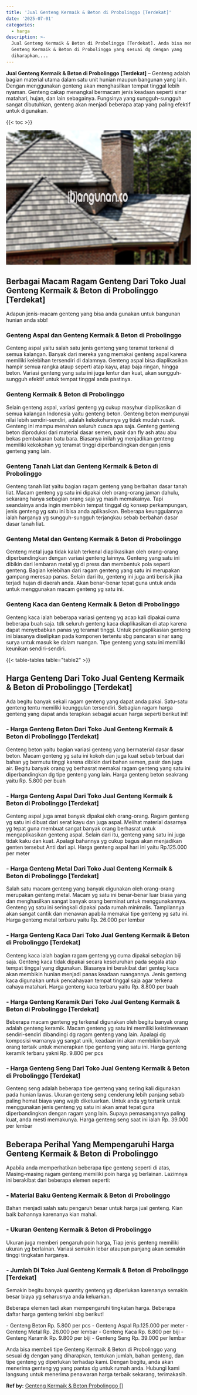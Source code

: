 ```yaml
---
title: 'Jual Genteng Kermaik & Beton di Probolinggo [Terdekat]'
date: '2025-07-01'
categories:
  - harga
description: >-
  Jual Genteng Kermaik & Beton di Probolinggo [Terdekat]. Anda bisa membeli tipe
  Genteng Kermaik & Beton di Probolinggo yang sesuai dg dengan yang
  diharapkan,...
---
```


**Jual Genteng Kermaik & Beton di Probolinggo \[Terdekat\]** – Genteng adalah bagian material utama dalam satu unit hunian maupun bangunan yang lain. Dengan menggunakan genteng akan menghasilkan tempat tinggal lebih nyaman. Genteng cakap menangkal bermacam jenis keadaan seperti sinar matahari, hujan, dan lain sebagainya. Fungsinya yang sungguh-sungguh sangat dibutuhkan, genteng akan menjadi beberapa atap yang paling efektif untuk digunakan.

{{< toc >}}

![Jual Genteng Kermaik & Beton di Probolinggo [Terdekat]](/images/genteng-minimalis-murah17.png)

## Berbagai Macam Ragam Genteng Dari Toko Jual Genteng Kermaik & Beton di Probolinggo \[Terdekat\]

Adapun jenis-macam genteng yang bisa anda gunakan untuk bangunan hunian anda sbb!

### Genteng Aspal dan Genteng Kermaik & Beton di Probolinggo

Genteng aspal yaitu salah satu jenis genteng yang teramat terkenal di semua kalangan. Banyak dari mereka yang memakai genteng aspal karena memiliki kelebihan tersendiri di dalamnya. Genteng aspal bisa diaplikasikan hampir semua rangka ataup seperti atap kayu, atap baja ringan, hingga beton. Variasi genteng yang satu ini juga lentur dan kuat, akan sungguh-sungguh efektif untuk tempat tinggal anda pastinya.

### Genteng Kermaik & Beton di Probolinggo

Selain genteng aspal, variasi genteng yg cukup masyhur diaplikasikan di semua kalangan Indonesia yaitu genteng beton. Genteng beton mempunyai nilai lebih sendiri-sendiri, adalah kekokohannya yg tidak mudah rusak. Genteng ini mampu menahan seluruh cuaca apa saja. Genteng genteng beton diproduksi dari material dasar semen, pasir dan fly ash atau abu bekas pembakaran batu bara. Biasanya inilah yg menjadikan genteng memiliki kekokohan yg teramat tinggi diperbandingkan dengan jenis genteng yang lain.

### Genteng Tanah Liat dan Genteng Kermaik & Beton di Probolinggo

Genteng tanah liat yaitu bagian ragam genteng yang berbahan dasar tanah liat. Macam genteng yg satu ini dipakai oleh orang-orang jaman dahulu, sekarang hanya sebagian orang saja yg masih memakainya. Tapi seandainya anda ingin membikin tempat tinggal dg konsep perkampungan, jenis genteng yg satu ini bisa anda aplikasikan. Beberapa keunggulannya ialah harganya yg sungguh-sungguh terjangkau sebab berbahan dasar dasar tanah liat.

### Genteng Metal dan Genteng Kermaik & Beton di Probolinggo

Genteng metal juga tidak kalah terkenal diaplikasikan oleh orang-orang diperbandingkan dengan variasi genteng lainnya. Genteng yang satu ini dibikin dari lembaran metal yg di press dan membentuk pola seperti genteng. Bagian kelebihan dari ragam genteng yang satu ini merupakan gampang meresap panas. Selain dari itu, genteng ini juga anti berisik jika terjadi hujan di daerah anda. Akan benar-benar tepat guna untuk anda untuk menggunakan macam genteng yg satu ini.

### Genteng Kaca dan Genteng Kermaik & Beton di Probolinggo

Genteng kaca ialah beberapa variasi genteng yg acap kali dipakai cuma beberapa buah saja. tdk seluruh genteng kaca diaplikasikan di atap karena dapat menyebabkan panas yg teramat tinggi. Untuk pengaplikasian genteng ini biasanya diselipkan pada komponen tertentu sbg pancaran sinar sang surya untuk masuk ke dalam ruangan. Tipe genteng yang satu ini memiliki keunikan sendiri-sendiri.

{{< table-tables table="table2" >}}

## Harga Genteng Dari Toko Jual Genteng Kermaik & Beton di Probolinggo \[Terdekat\]

Ada begitu banyak sekali ragam genteng yang dapat anda pakai. Satu-satu genteng tentu memiliki keunggulan tersendiri. Sebagian ragam harga genteng yang dapat anda terapkan sebagai acuan harga seperti berikut ini!

### \- Harga Genteng Beton Dari Toko Jual Genteng Kermaik & Beton di Probolinggo \[Terdekat\]

Genteng beton yaitu bagian variasi genteng yang bermaterial dasar dasar beton. Macam genteng yg satu ini kokoh dan juga kuat sebab terbuat dari bahan yg bermutu tinggi karena dibikin dari bahan semen, pasir dan juga air. Begitu banyak orang yg berhasrat memakai ragam genteng yang satu ini diperbandingkan dg tipe genteng yang lain. Harga genteng beton seakrang yaitu Rp. 5.800 per buah

### \- Harga Genteng Aspal Dari Toko Jual Genteng Kermaik & Beton di Probolinggo \[Terdekat\]

Genteng aspal juga amat banyak dipakai oleh orang-orang. Ragam genteng yg satu ini dibuat dari serat kayu dan juga aspal. Melihat material dasarnya yg tepat guna membuat sangat banyak orang berhasrat untuk mengaplikasikan genteng aspal. Selain dari itu, genteng yang satu ini juga tidak kaku dan kuat. Apalagi bahannya yg cukup bagus akan menjadikan genten tersebut Anti dari api. Harga genteng aspal hari ini yaitu Rp.125.000 per meter

### \- Harga Genteng Metal Dari Toko Jual Genteng Kermaik & Beton di Probolinggo \[Terdekat\]

Salah satu macam genteng yang banyak digunakan oleh orang-orang merupakan genteng metal. Macam yg satu ini benar-benar luar biasa yang dan menghasilkan sangat banyak orang berminat untuk menggunakannya. Genteng yg satu ini seringkali dipakai pada rumah minimalis. Tampilannya akan sangat cantik dan menawan apabila memakai tipe genteng yg satu ini. Harga genteng metal terbaru yaitu Rp. 26.000 per lembar

### \- Harga Genteng Kaca Dari Toko Jual Genteng Kermaik & Beton di Probolinggo \[Terdekat\]

Genteng kaca ialah bagian ragam genteng yg cuma dipakai sebagian biji saja. Genteng kaca tidak dipakai secara keseluruhan pada segala atap tempat tinggal yang digunakan. Biasanya ini berakibat dari genteg kaca akan membikin hunian menjadi panas keadaan ruangannya. Jenis genteng kaca digunakan untuk pencahayaan tempat tinggal saja agar terkena cahaya matahari. Harga genteng kaca terbaru yaitu Rp. 8.800 per buah

### \- Harga Genteng Keramik Dari Toko Jual Genteng Kermaik & Beton di Probolinggo \[Terdekat\]

Beberapa macam genteng yg terkenal digunakan oleh begitu banyak orang adalah genteng keramik. Macam genteng yg satu ini memiliki keistimewaan sendiri-sendiri dibandingi dg ragam genteng yang lain. Apalagi dg komposisi warnanya yg sangat unik, keadaan ini akan membikin banyak orang tertaik untuk menerapkan tipe genteng yang satu ini. Harga genteng keramik terbaru yakni Rp. 9.800 per pcs

### \- Harga Genteng Seng Dari Toko Jual Genteng Kermaik & Beton di Probolinggo \[Terdekat\]

Genteng seng adalah beberapa tipe genteng yang sering kali digunakan pada hunian lawas. Ukuran genteng seng cenderung lebih panjang sebab paling hemat biaya yang wajib dikeluarkan. Untuk anda yg tertarik untuk menggunakan jenis genteng yg satu ini akan amat tepat guna diperbandingkan dengan ragam yang lain. Supaya pemasangannya paling kuat, anda mesti memakunya. Harga genteng seng saat ini ialah Rp. 39.000 per lembar

## Beberapa Perihal Yang Mempengaruhi Harga Genteng Kermaik & Beton di Probolinggo

Apabila anda memperhatikan beberapa tipe genteng seperti di atas, Masing-masing ragam genteng memiliki poin harga yg berlainan. Lazimnya ini berakibat dari beberapa elemen seperti:

### \- Material Baku Genteng Kermaik & Beton di Probolinggo

Bahan menjadi salah satu pengaruh besar untuk harga jual genteng. Kian baik bahannya karenanya kian mahal.

### \- Ukuran Genteng Kermaik & Beton di Probolinggo

Ukuran juga memberi pengaruh poin harga, Tiap jenis genteng memiliki ukuran yg berlainan. Variasi semakin lebar ataupun panjang akan semakin tinggi tingkatan harganya.

### \- Jumlah Di Toko Jual Genteng Kermaik & Beton di Probolinggo \[Terdekat\]

Semakin begitu banyak quantity genteng yg diperlukan karenanya semakin besar biaya yg seharusnya anda keluarkan.

Beberapa elemen tadi akan mempengaruhi tingkatan harga. Beberapa daftar harga genteng terkini sbg berikut!

\- Genteng Beton Rp. 5.800 per pcs - Genteng Aspal Rp.125.000 per meter - Genteng Metal Rp. 26.000 per lembar - Genteng Kaca Rp. 8.800 per biji - Genteng Keramik Rp. 9.800 per biji - Genteng Seng Rp. 39.000 per lembar

Anda bisa membeli tipe Genteng Kermaik & Beton di Probolinggo yang sesuai dg dengan yang diharapkan, tentukan jumlah, bahan genteng, dan tipe genteng yg diperlukan terhadap kami. Dengan begitu, anda akan menerima genteng yg yang pantas dg untuk rumah anda. Hubungi kami langsung untuk menerima penawaran harga terbaik sekarang, terimakasih.

**Ref by:**  [Genteng Kermaik & Beton  Probolinggo []](https://id.wikipedia.org/wiki/Genteng)
